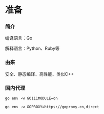 # 准备

### 简介

编译语言：Go

解释语言：Python、Ruby等

### 由来

安全、静态编译、高性能、类似C++

### 国内代理

`go env -w GO111MODULE=on`

`go env -w GOPROXY=https://goproxy.cn,direct`

